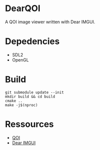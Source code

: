# DearQOI
A QOI image viewer written with Dear IMGUI.

# Depedencies
* SDL2
* OpenGL

# Build
```shell
git submodule update --init
mkdir build && cd build
cmake ..
make -j$(nproc)
```

# Ressources
* [QOI](https://qoiformat.org/)
* [Dear IMGUI](https://github.com/ocornut/imgui)

